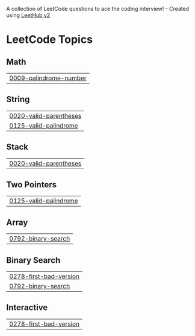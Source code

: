 A collection of LeetCode questions to ace the coding interview! - Created using [LeetHub v2](https://github.com/arunbhardwaj/LeetHub-2.0)
<!---LeetCode Topics Start-->
# LeetCode Topics
## Math
|  |
| ------- |
| [0009-palindrome-number](https://github.com/qjawns67/LeetCode/tree/master/0009-palindrome-number) |
## String
|  |
| ------- |
| [0020-valid-parentheses](https://github.com/qjawns67/LeetCode/tree/master/0020-valid-parentheses) |
| [0125-valid-palindrome](https://github.com/qjawns67/LeetCode/tree/master/0125-valid-palindrome) |
## Stack
|  |
| ------- |
| [0020-valid-parentheses](https://github.com/qjawns67/LeetCode/tree/master/0020-valid-parentheses) |
## Two Pointers
|  |
| ------- |
| [0125-valid-palindrome](https://github.com/qjawns67/LeetCode/tree/master/0125-valid-palindrome) |
## Array
|  |
| ------- |
| [0792-binary-search](https://github.com/qjawns67/LeetCode/tree/master/0792-binary-search) |
## Binary Search
|  |
| ------- |
| [0278-first-bad-version](https://github.com/qjawns67/LeetCode/tree/master/0278-first-bad-version) |
| [0792-binary-search](https://github.com/qjawns67/LeetCode/tree/master/0792-binary-search) |
## Interactive
|  |
| ------- |
| [0278-first-bad-version](https://github.com/qjawns67/LeetCode/tree/master/0278-first-bad-version) |
<!---LeetCode Topics End-->